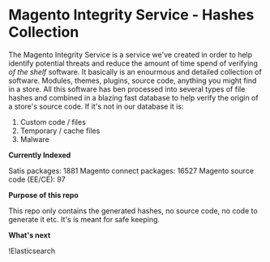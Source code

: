 Magento Integrity Service - Hashes Collection
==============================================================================

The Magento Integrity Service is a service we've created in order to help identify potential threats and reduce
the amount of time spend of verifying _of the shelf_ software. It basically is an enourmous and detailed collection
of software. Modules, themes, plugins, source code, anything you might find in a store.
All this software has ben processed into several types of file hashes and combined in a blazing fast database to help verify
the origin of a store's source code. If it's not in our database it is:

1. Custom code / files
2. Temporary / cache files
3. Malware

__Currently Indexed__

Satis packages: 1881
Magento connect packages: 16527
Magento source code (EE/CE): 97

__Purpose of this repo__

This repo only contains the generated hashes, no source code, no code to generate it etc.
It's is meant for safe keeping.

__What's next__

!Elasticsearch